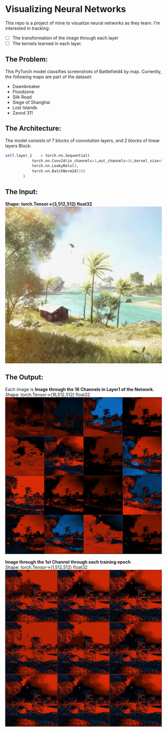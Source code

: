 # Visualizing Neural Networks
This repo is a project of mine to visualize neural networks as they learn. I'm interested in tracking:
- [ ] The transformation of the image through each layer
- [ ] The kernels learned in each layer.

## The Problem: 
This PyTorch model classifies screenshots of Battlefield4 by map. 
Currently, the following maps are part of the dataset:
- Dawnbreaker
- Floodzone
- Silk Road
- Siege of Shanghai
- Lost Islands
- Zavod 311

## The Architecture: 
The model consists of 7 blocks of convolution layers, and 2 blocks of linear layers
Block:
```python
self.layer_1    = torch.nn.Sequential(
            torch.nn.Conv2d(in_channels=3,out_channels=16,kernel_size=5,stride=1,padding=2,bias=True),
            torch.nn.LeakyRelu(),
            torch.nn.BatchNorm2d(16)
        )
```
## The Input:    
**Shape: torch.Tensor->(3,512,512) float32**  
![alt text](https://github.com/steinshark/VisualizedML/blob/main/BaseImg.jpg?raw=true)

## The Output: 
Each image is 
**Image through the 16 Channels in Layer1 of the Network.**  
Shape: torch.Tensor->(16,512,512) float32  
![alt text](https://github.com/steinshark/VisualizedML/blob/main/Layer1_ep0.jpg?raw=true)

**Image through the 1st Channel through each training epoch**  
Shape: torch.Tensor->(1,512,512) float32  
![alt text](https://github.com/steinshark/VisualizedML/blob/main/Layer1_ch1.jpg?raw=true)
